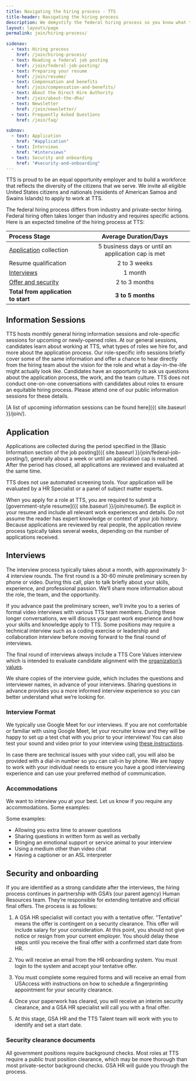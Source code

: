 ```yaml
---
title: Navigating the hiring process - TTS
title-header: Navigating the hiring process
description: We demystify the federal hiring process so you know what to expect. Here's a look at the average time of each stage from application to your first day at TTS.
layout: layouts/page
permalink: join/hiring-process/

sidenav:
  - text: Hiring process
    href: /join/hiring-process/
  - text: Reading a federal job posting
    href: /join/federal-job-posting/
  - text: Preparing your resume
    href: /join/resume/
  - text: Compensation and benefits
    href: /join/compensation-and-benefits/
  - text: About the Direct Hire Authority
    href: /join/about-the-dha/
  - text: Newsletter
    href: /join/newsletter/
  - text: Frequently Asked Questions
    href: /join/faq/

subnav:
  - text: Application
    href: "#application"
  - text: Interviews
    href: "#interviews"
  - text: Security and onboarding
    href: "#security-and-onboarding"
---
```


TTS is proud to be an equal opportunity employer and to build a workforce that reflects the diversity of the citizens that we serve. We invite all eligible United States citizens and nationals (residents of American Samoa and Swains Islands) to apply to work at TTS.

The federal hiring process differs from industry and private-sector hiring. Federal hiring often takes longer than industry and requires specific actions. Here is an expected timeline of the hiring process at TTS:


| Process Stage                                  | Average Duration/Days |
| :--------------------------------------------- | :-------------------: |
| [Application](#application) collection         |       5 business days or until an application cap is met        |
| Resume qualification                        |          2 to 3 weeks           |
| [Interviews](#interviews)                      |          1 month           |
| [Offer and security](#security-and-onboarding) |       2 to 3 months        |
| **Total from application to start**            |    **3 to 5 months**     |

## Information Sessions

TTS hosts monthly general hiring information sessions and role-specific sessions for upcoming or newly-opened roles. At our general sessions, candidates learn about working at TTS, what types of roles we hire for, and more about the application process. Our role-specific info sessions briefly cover some of the same information and offer a chance to hear directly from the hiring team about the vision for the role and what a day-in-the-life might actually look like. Candidates have an opportunity to ask us questions about the application process, the work, and the team culture. TTS does not conduct one-on-one conversations with candidates about roles to ensure an equitable hiring process. Please attend one of our public information sessions for these details.

[A list of upcoming information sessions can be found here]({{ site.baseurl }}/join/).

## Application

Applications are collected during the period specified in the [Basic Information section of the job posting]({{ site.baseurl }}/join/federal-job-posting/), generally about a week or until an application cap is reached. After the period has closed, all applications are reviewed and evaluated at the same time.

TTS does not use automated screening tools. Your application will be evaluated by a HR Specialist or a panel of subject matter experts.

When you apply for a role at TTS, you are required to submit a [government-style resume]({{ site.baseurl }}/join/resume/). Be explicit in your resume and include all relevant work experiences and details. Do not assume the reader has expert knowledge or context of your job history. Because applications are reviewed by real people, the application review process typically takes several weeks, depending on the number of applications received.

## Interviews

The interview process typically takes about a month, with approximately 3-4 interview rounds. The first round is a 30-60 minute preliminary screen by phone or video. During this call, plan to talk briefly about your skills, experience, and professional passion. We’ll share more information about the role, the team, and the opportunity.

If you advance past the preliminary screen, we’ll invite you to a series of formal video interviews with various TTS team members. During these longer conversations, we will discuss your past work experience and how your skills and knowledge apply to TTS. Some positions may require a technical interview such as a coding exercise or leadership and collaboration interview before moving forward to the final round of interviews.

The final round of interviews always include a TTS Core Values interview which is intended to evaluate candidate alignment with the [organization’s values](https://handbook.tts.gsa.gov/about-us/tts-history/#our-values).

We share copies of the interview guide, which includes the questions and interviewer names, in advance of your interviews. Sharing questions in advance provides you a more informed interview experience so you can better understand what we’re looking for.

### Interview Format

We typically use Google Meet for our interviews. If you are not comfortable or familiar with using Google Meet, let your recruiter know and they will be happy to set up a test chat with you prior to your interviews! You can also test your sound and video prior to your interview using [these instructions](https://support.google.com/meet/answer/10409699?hl=en).

In case there are technical issues with your video call, you will also be provided with a dial-in number so you can call-in by phone. We are happy to work with your individual needs to ensure you have a good interviewing experience and can use your preferred method of communication.

### Accommodations

We want to interview you at your best. Let us know if you require any accommodations. Some examples:

Some examples:

- Allowing you extra time to answer questions
- Sharing questions in written form as well as verbally
- Bringing an emotional support or service animal to your interview
- Using a medium other than video chat
- Having a captioner or an ASL interpreter

## Security and onboarding

If you are identified as a strong candidate after the interviews, the hiring process continues in partnership with GSA’s (our parent agency) Human Resources team. They’re responsible for extending tentative and official final offers. The process is as follows:

1.  A GSA HR specialist will contact you with a tentative offer. “Tentative” means the offer is contingent on a security clearance. This offer will include salary for your consideration. At this point, you should not give notice or resign from your current employer. You should delay these steps until you receive the final offer with a confirmed start date from HR.

2. You will receive an email from the HR onboarding system. You must login to the system and accept your tentative offer.

3. You must complete some required forms and will receive an email from USAccess with instructions on how to schedule a fingerprinting appointment for your security clearance.

4. Once your paperwork has cleared, you will receive an interim security clearance, and a GSA HR specialist will call you with a final offer.

5. At this stage, GSA HR and the TTS Talent team will work with you to identify and set a start date.

### Security clearance documents

All government positions require background checks. Most roles at TTS require a public trust position clearance, which may be more thorough than most private-sector background checks. GSA HR will guide you through the process.

